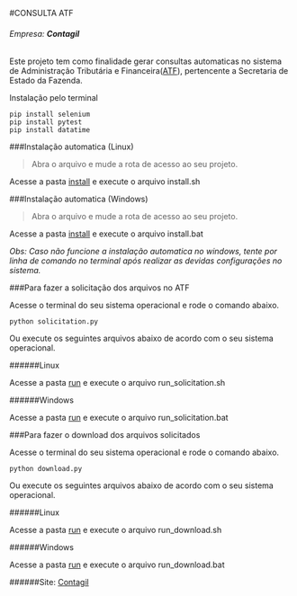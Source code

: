 #CONSULTA ATF
###### Empresa: **Contagil**

Este projeto tem como finalidade gerar consultas automaticas no sistema de Administração Tributária e Financeira([ATF](https://www4.receita.pb.gov.br/atf/)), pertencente a Secretaria de Estado da Fazenda.

Instalação pelo terminal

```
pip install selenium
pip install pytest
pip install datatime
```

###Instalação automatica (Linux)

> Abra o arquivo e mude a rota de acesso ao seu projeto.

Acesse a pasta [install](/install) e execute o arquivo install.sh

###Instalação automatica (Windows)

> Abra o arquivo e mude a rota de acesso ao seu projeto.

Acesse a pasta [install](/install) e execute o arquivo install.bat

_Obs: Caso não funcione a instalação automatica no windows, tente por linha de comando no terminal após realizar as devidas configurações no sistema._

###Para fazer a solicitação dos arquivos no ATF

Acesse o terminal do seu sistema operacional e rode o comando abaixo.

```
python solicitation.py
```

Ou execute os seguintes arquivos abaixo de acordo com o seu sistema operacional.

######Linux

Acesse a pasta [run](/run) e execute o arquivo run_solicitation.sh

######Windows

Acesse a pasta [run](/run) e execute o arquivo run_solicitation.bat


###Para fazer o download dos arquivos solicitados

Acesse o terminal do seu sistema operacional e rode o comando abaixo.

```
python download.py
```

Ou execute os seguintes arquivos abaixo de acordo com o seu sistema operacional.

######Linux

Acesse a pasta [run](/run) e execute o arquivo run_download.sh

######Windows

Acesse a pasta [run](/run) e execute o arquivo run_download.bat


######Site: [Contagil]()
